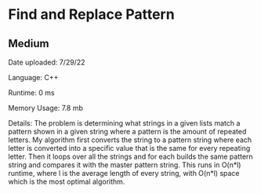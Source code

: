 
# Find and Replace Pattern

## Medium

Date uploaded: 7/29/22

Language: C++

Runtime: 0 ms

Memory Usage: 7.8 mb

Details: The problem is determining what strings in a given lists match a pattern shown in a given string where a pattern is the amount of repeated letters. My algorithm first converts the string to a pattern string where each letter is converted into a specific value that is the same for every repeating letter. Then it loops over all the strings and for each builds the same pattern string and compares it with the master pattern string. This runs in O(n\*l) runtime, where l is the average length of every string, with O(n\*l) space which is the most optimal algorithm.
